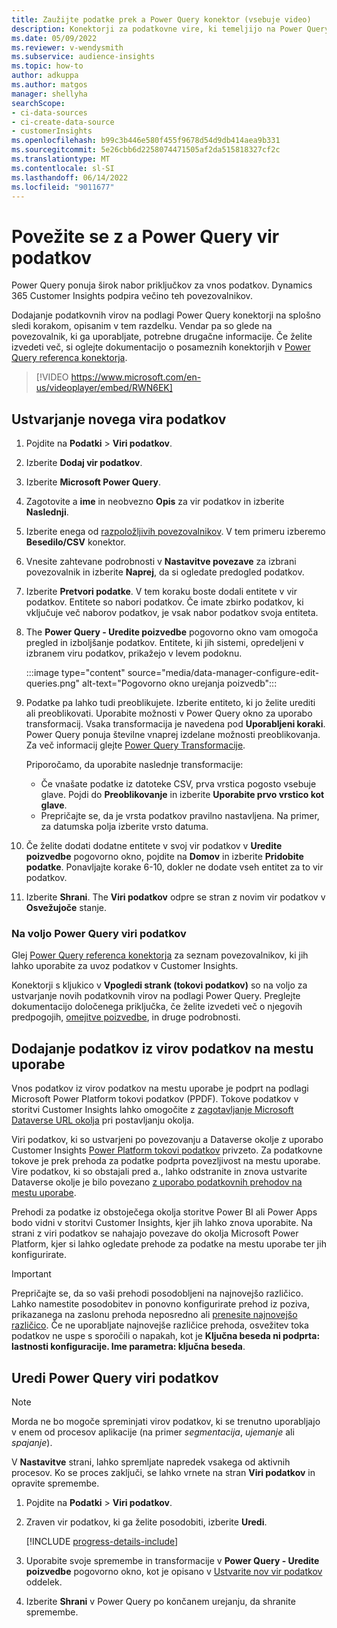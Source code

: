 ```yaml
---
title: Zaužijte podatke prek a Power Query konektor (vsebuje video)
description: Konektorji za podatkovne vire, ki temeljijo na Power Query.
ms.date: 05/09/2022
ms.reviewer: v-wendysmith
ms.subservice: audience-insights
ms.topic: how-to
author: adkuppa
ms.author: matgos
manager: shellyha
searchScope:
- ci-data-sources
- ci-create-data-source
- customerInsights
ms.openlocfilehash: b99c3b446e580f455f9678d54d9db414aea9b331
ms.sourcegitcommit: 5e26cbb6d2258074471505af2da515818327cf2c
ms.translationtype: MT
ms.contentlocale: sl-SI
ms.lasthandoff: 06/14/2022
ms.locfileid: "9011677"
---
```

# <a name="connect-to-a-power-query-data-source"></a>Povežite se z a Power Query vir podatkov

Power Query ponuja širok nabor priključkov za vnos podatkov. Dynamics 365 Customer Insights podpira večino teh povezovalnikov.

Dodajanje podatkovnih virov na podlagi Power Query konektorji na splošno sledi korakom, opisanim v tem razdelku. Vendar pa so glede na povezovalnik, ki ga uporabljate, potrebne drugačne informacije. Če želite izvedeti več, si oglejte dokumentacijo o posameznih konektorjih v [Power Query referenca konektorja](/power-query/connectors/).

> [!VIDEO https://www.microsoft.com/en-us/videoplayer/embed/RWN6EK]

## <a name="create-a-new-data-source"></a>Ustvarjanje novega vira podatkov

1. Pojdite na **Podatki** > **Viri podatkov**.

1. Izberite **Dodaj vir podatkov**.

1. Izberite **Microsoft Power Query**.

1. Zagotovite a **ime** in neobvezno **Opis** za vir podatkov in izberite **Naslednji**.

1. Izberite enega od [razpoložljivih povezovalnikov](#available-power-query-data-sources). V tem primeru izberemo **Besedilo/CSV** konektor.

1. Vnesite zahtevane podrobnosti v **Nastavitve povezave** za izbrani povezovalnik in izberite **Naprej**, da si ogledate predogled podatkov.

1. Izberite **Pretvori podatke**. V tem koraku boste dodali entitete v vir podatkov. Entitete so nabori podatkov. Če imate zbirko podatkov, ki vključuje več naborov podatkov, je vsak nabor podatkov svoja entiteta.

1. The **Power Query - Uredite poizvedbe** pogovorno okno vam omogoča pregled in izboljšanje podatkov. Entitete, ki jih sistemi, opredeljeni v izbranem viru podatkov, prikažejo v levem podoknu.

   :::image type="content" source="media/data-manager-configure-edit-queries.png" alt-text="Pogovorno okno urejanja poizvedb":::

1. Podatke pa lahko tudi preoblikujete. Izberite entiteto, ki jo želite urediti ali preoblikovati. Uporabite možnosti v Power Query okno za uporabo transformacij. Vsaka transformacija je navedena pod **Uporabljeni koraki**. Power Query ponuja številne vnaprej izdelane možnosti preoblikovanja. Za več informacij glejte [Power Query Transformacije](/power-query/power-query-what-is-power-query#transformations).

   Priporočamo, da uporabite naslednje transformacije:

   - Če vnašate podatke iz datoteke CSV, prva vrstica pogosto vsebuje glave. Pojdi do **Preoblikovanje** in izberite **Uporabite prvo vrstico kot glave**.
   - Prepričajte se, da je vrsta podatkov pravilno nastavljena. Na primer, za datumska polja izberite vrsto datuma.

1. Če želite dodati dodatne entitete v svoj vir podatkov v **Uredite poizvedbe** pogovorno okno, pojdite na **Domov** in izberite **Pridobite podatke**. Ponavljajte korake 6-10, dokler ne dodate vseh entitet za to vir podatkov.

1. Izberite **Shrani**. The **Viri podatkov** odpre se stran z novim vir podatkov v **Osvežujoče** stanje.

### <a name="available-power-query-data-sources"></a>Na voljo Power Query viri podatkov

Glej [Power Query referenca konektorja](/power-query/connectors/) za seznam povezovalnikov, ki jih lahko uporabite za uvoz podatkov v Customer Insights.

Konektorji s kljukico v **Vpogledi strank (tokovi podatkov)** so na voljo za ustvarjanje novih podatkovnih virov na podlagi Power Query. Preglejte dokumentacijo določenega priključka, če želite izvedeti več o njegovih predpogojih, [omejitve poizvedbe](/power-query/power-query-online-limits), in druge podrobnosti.

## <a name="add-data-from-on-premises-data-sources"></a>Dodajanje podatkov iz virov podatkov na mestu uporabe

Vnos podatkov iz virov podatkov na mestu uporabe je podprt na podlagi Microsoft Power Platform tokovi podatkov (PPDF). Tokove podatkov v storitvi Customer Insights lahko omogočite z [zagotavljanje Microsoft Dataverse URL okolja](create-environment.md) pri postavljanju okolja.

Viri podatkov, ki so ustvarjeni po povezovanju a Dataverse okolje z uporabo Customer Insights [Power Platform tokovi podatkov](/power-query/dataflows/overview-dataflows-across-power-platform-dynamics-365) privzeto. Za podatkovne tokove je prek prehoda za podatke podprta povezljivost na mestu uporabe. Vire podatkov, ki so obstajali pred a., lahko odstranite in znova ustvarite Dataverse okolje je bilo povezano [z uporabo podatkovnih prehodov na mestu uporabe](/data-integration/gateway/service-gateway-app).

Prehodi za podatke iz obstoječega okolja storitve Power BI ali Power Apps bodo vidni v storitvi Customer Insights, kjer jih lahko znova uporabite. Na strani z viri podatkov se nahajajo povezave do okolja Microsoft Power Platform, kjer si lahko ogledate prehode za podatke na mestu uporabe ter jih konfigurirate.

> [!IMPORTANT]
> Prepričajte se, da so vaši prehodi posodobljeni na najnovejšo različico. Lahko namestite posodobitev in ponovno konfigurirate prehod iz poziva, prikazanega na zaslonu prehoda neposredno ali [prenesite najnovejšo različico](https://powerapps.microsoft.com/downloads/). Če ne uporabljate najnovejše različice prehoda, osvežitev toka podatkov ne uspe s sporočili o napakah, kot je **Ključna beseda ni podprta: lastnosti konfiguracije. Ime parametra: ključna beseda**.

## <a name="edit-power-query-data-sources"></a>Uredi Power Query viri podatkov

> [!NOTE]
> Morda ne bo mogoče spreminjati virov podatkov, ki se trenutno uporabljajo v enem od procesov aplikacije (na primer *segmentacija*, *ujemanje* ali *spajanje*).
>
> V **Nastavitve** strani, lahko spremljate napredek vsakega od aktivnih procesov. Ko se proces zaključi, se lahko vrnete na stran **Viri podatkov** in opravite spremembe.

1. Pojdite na **Podatki** > **Viri podatkov**.

1. Zraven vir podatkov, ki ga želite posodobiti, izberite **Uredi**.

   [!INCLUDE [progress-details-include](includes/progress-details-pane.md)]

1. Uporabite svoje spremembe in transformacije v **Power Query - Uredite poizvedbe** pogovorno okno, kot je opisano v [Ustvarite nov vir podatkov](#create-a-new-data-source) oddelek.

1. Izberite **Shrani** v Power Query po končanem urejanju, da shranite spremembe.
